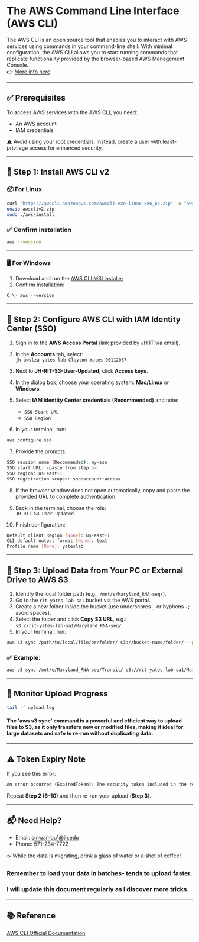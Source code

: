 
# The AWS Command Line Interface (AWS CLI)

The AWS CLI is an open source tool that enables you to interact with AWS services using commands in your command-line shell. With minimal configuration, the AWS CLI allows you to start running commands that replicate functionality provided by the browser-based AWS Management Console.  
👉 [More info here](https://docs.aws.amazon.com/cli/latest/userguide/cli-chap-welcome.html)

---

## ✅ Prerequisites

To access AWS services with the AWS CLI, you need:
- An AWS account
- IAM credentials

⚠️ Avoid using your root credentials. Instead, create a user with least-privilege access for enhanced security.

---

## 🔧 Step 1: Install AWS CLI v2

### 📦 For Linux

```bash
curl "https://awscli.amazonaws.com/awscli-exe-linux-x86_64.zip" -o "awscliv2.zip"
unzip awscliv2.zip
sudo ./aws/install
```

### ✅ Confirm installation

```bash
aws --version
```

---

### 🖥️ For Windows

1. Download and run the [AWS CLI MSI installer](https://awscli.amazonaws.com/AWSCLIV2.msi)
2. Confirm installation:

```powershell
C:\> aws --version
```

---

## 🔐 Step 2: Configure AWS CLI with IAM Identity Center (SSO)

1. Sign in to the **AWS Access Portal** (link provided by JH IT via email).
2. In the **Accounts** tab, select:  
   `jh-awslza-yates-lab-Clayton-Yates-90112037`
3. Next to **JH-RIT-S3-User-Updated**, click **Access keys**.
4. In the dialog box, choose your operating system: **Mac/Linux** or **Windows**.
5. Select **IAM Identity Center credentials (Recommended)** and note:
   - `SSO Start URL`
   - `SSO Region`

6. In your terminal, run:

```bash
aws configure sso
```

7. Provide the prompts:

```bash
SSO session name (Recommended): my-sso
SSO start URL: <paste from step 5>
SSO region: us-east-1
SSO registration scopes: sso:account:access
```

8. If the browser window does not open automatically, copy and paste the provided URL to complete authentication.

9. Back in the terminal, choose the role:  
   `JH-RIT-S3-User-Updated`

10. Finish configuration:

```bash
Default client Region [None]: us-east-1
CLI default output format [None]: text
Profile name [None]: yateslab
```

---

## 🚀 Step 3: Upload Data from Your PC or External Drive to AWS S3

1. Identify the local folder path (e.g., `/mnt/e/Maryland_RNA-seq/`).
2. Go to the `rit-yates-lab-sa1` bucket via the AWS portal.
3. Create a new folder inside the bucket (use underscores `_` or hyphens `-`; avoid spaces).
4. Select the folder and click **Copy S3 URL**, e.g.:  
   `s3://rit-yates-lab-sa1/Maryland_RNA-seq/`
5. In your terminal, run:

```bash
aws s3 sync /path/to/local/file/or/folder/ s3://bucket-name/folder/ --profile yateslab --exact-timestamps > upload.log 2>&1
```

### ✅ Example:

```bash
aws s3 sync /mnt/e/Maryland_RNA-seq/Transit/ s3://rit-yates-lab-sa1/Maryland_RNA-seq/ --profile yateslab --exact-timestamps > upload.log 2>&1
```

---

## 📡 Monitor Upload Progress

```bash
tail -f upload.log
```
#### The 'aws s3 sync' command is a powerful and efficient way to upload files to S3, as it only transfers new or modified files, making it ideal for large datasets and safe to re-run without duplicating data.

---

## ⚠️ Token Expiry Note

If you see this error:

```bash
An error occurred (ExpiredToken): The security token included in the request is expired
```

Repeat **Step 2 (6–10)** and then re-run your upload (**Step 3**). 

---

## 📬 Need Help?

- Email: [smwambu1@jh.edu](mailto:smwambu1@jh.edu)  
- Phone: 571-234-7722

☕ While the data is migrating, drink a glass of water or a shot of coffee! 
  
  ### Remember to load your data in batches- tends to upload faster.
  ### I will update this document regularly as I discover more tricks.

---

## 📚 Reference

[AWS CLI Official Documentation](https://docs.aws.amazon.com/cli/latest/userguide/cli-chap-welcome.html)
